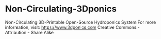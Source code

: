 # Non-Circulating-3Dponics
Non-Circulating 3D-Printable Open-Source Hydroponics System
For more information, visit: https://www.3dponics.com
Creative Commons - Attribution - Share Alike

